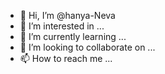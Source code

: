 - 👋 Hi, I’m @hanya-Neva
- 👀 I’m interested in ...
- 🌱 I’m currently learning ...
- 💞️ I’m looking to collaborate on ...
- 📫 How to reach me ...

<!---
hanya-Neva/hanya-Neva is a ✨ special ✨ repository because its `README.md` (this file) appears on your GitHub profile.
You can click the Preview link to take a look at your changes.
--->

